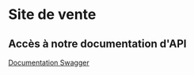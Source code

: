 # Site de vente 

## Accès à notre documentation d'API
[Documentation Swagger](https://sitevente1-serveur.herokuapp.com/swagger)
